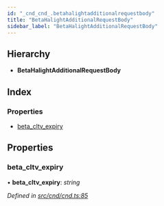 ```yaml
---
id: "_cnd_cnd_.betahalightadditionalrequestbody"
title: "BetaHalightAdditionalRequestBody"
sidebar_label: "BetaHalightAdditionalRequestBody"
---
```


## Hierarchy

* **BetaHalightAdditionalRequestBody**

## Index

### Properties

* [beta_cltv_expiry](_cnd_cnd_.betahalightadditionalrequestbody.md#beta_cltv_expiry)

## Properties

###  beta_cltv_expiry

• **beta_cltv_expiry**: *string*

*Defined in [src/cnd/cnd.ts:85](https://github.com/comit-network/comit-js-sdk/blob/a4cf34a/src/cnd/cnd.ts#L85)*
